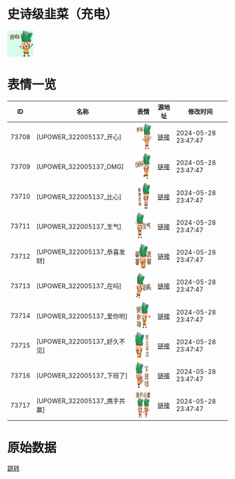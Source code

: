 # 史诗级韭菜（充电）

<img src="./cover.jpg" height="60" alt="cover" />

# 表情一览

|ID|名称|表情|源地址|修改时间|
|----|----|----|----|----|
|73708|[UPOWER_322005137_开心]|<img src="./pic/073708_%5BUPOWER_322005137_开心%5D.png" height="60" alt="开心"/>|[链接](https://i0.hdslb.com/bfs/garb/bfbbea8ac895ea7b034251789e4c69a2f678b65c.png)|2024-05-28 23:47:47|
|73709|[UPOWER_322005137_OMG]|<img src="./pic/073709_%5BUPOWER_322005137_OMG%5D.png" height="60" alt="OMG"/>|[链接](https://i0.hdslb.com/bfs/garb/3168748dd4a757944318a422a95744d779022cff.png)|2024-05-28 23:47:47|
|73710|[UPOWER_322005137_比心]|<img src="./pic/073710_%5BUPOWER_322005137_比心%5D.png" height="60" alt="比心"/>|[链接](https://i0.hdslb.com/bfs/garb/05b32f4eb625cc990128a250449325c4d3a99784.png)|2024-05-28 23:47:47|
|73711|[UPOWER_322005137_生气]|<img src="./pic/073711_%5BUPOWER_322005137_生气%5D.png" height="60" alt="生气"/>|[链接](https://i0.hdslb.com/bfs/garb/3d0710bb2b3be33f74e6e6409f94acc8738c280b.png)|2024-05-28 23:47:47|
|73712|[UPOWER_322005137_恭喜发财]|<img src="./pic/073712_%5BUPOWER_322005137_恭喜发财%5D.png" height="60" alt="恭喜发财"/>|[链接](https://i0.hdslb.com/bfs/garb/6f345055baf02176201f425e8ffa8985b8565814.png)|2024-05-28 23:47:47|
|73713|[UPOWER_322005137_在吗]|<img src="./pic/073713_%5BUPOWER_322005137_在吗%5D.png" height="60" alt="在吗"/>|[链接](https://i0.hdslb.com/bfs/garb/7608eddd733cc8e55486ef3a90baabdf4bc487e1.png)|2024-05-28 23:47:47|
|73714|[UPOWER_322005137_爱你哟]|<img src="./pic/073714_%5BUPOWER_322005137_爱你哟%5D.png" height="60" alt="爱你哟"/>|[链接](https://i0.hdslb.com/bfs/garb/57bd1c5fff7a70bf01d72bd2c85ba187f4223a64.png)|2024-05-28 23:47:47|
|73715|[UPOWER_322005137_好久不见]|<img src="./pic/073715_%5BUPOWER_322005137_好久不见%5D.png" height="60" alt="好久不见"/>|[链接](https://i0.hdslb.com/bfs/garb/7b1da4ad14f1fb3c5f13d2f35bb3eca744114de2.png)|2024-05-28 23:47:47|
|73716|[UPOWER_322005137_下班了]|<img src="./pic/073716_%5BUPOWER_322005137_下班了%5D.png" height="60" alt="下班了"/>|[链接](https://i0.hdslb.com/bfs/garb/57e5e6ce056f7b56d1f0ef16ea344e4454d8dac2.png)|2024-05-28 23:47:47|
|73717|[UPOWER_322005137_携手共赢]|<img src="./pic/073717_%5BUPOWER_322005137_携手共赢%5D.png" height="60" alt="携手共赢"/>|[链接](https://i0.hdslb.com/bfs/garb/e305f3688d6c2a99765197ae9c8cfd0ac7fb1266.png)|2024-05-28 23:47:47|

# 原始数据

[跳转](./raw.json)

